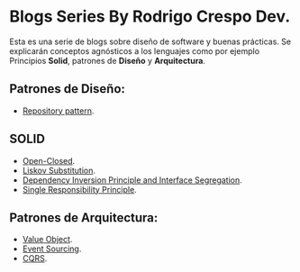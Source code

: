 # Blogs Series By Rodrigo Crespo Dev.

Esta es una serie de blogs sobre diseño de software y buenas prácticas.
Se explicarán conceptos agnósticos a los lenguajes como por ejemplo Principios
**Solid**, patrones de **Diseño** y **Arquitectura**.

## Patrones de Diseño:
- [Repository pattern](https://github.com/rcrespodev/Blogs/design/repository).

## SOLID
- [Open-Closed](https://github.com/rcrespodev/Blogs/solid/open_closed).
- [Liskov Substitution](https://github.com/rcrespodev/Blogs/solid/liskov).
- [Dependency Inversion Principle and Interface Segregation](https://github.com/rcrespodev/Blogs/solid/interfaces).
- [Single Responsibility Principle](https://github.com/rcrespodev/Blogs/solid/single_responsability).

## Patrones de Arquitectura:
- [Value Object](https://github.com/rcrespodev/Blogs/architecture/value_object).
- [Event Sourcing](https://github.com/rcrespodev/Blogs/architecture/event_sourcing).
- [CQRS](https://github.com/rcrespodev/Blogs/architecture/cqrs).